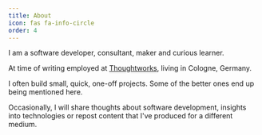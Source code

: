 ```yaml
---
title: About
icon: fas fa-info-circle
order: 4
---
```


I am a software developer, consultant, maker and curious learner.

At time of writing employed at [Thoughtworks](https://thoughtworks.com), living
in Cologne, Germany.

I often build small, quick, one-off projects. Some of the better ones end up
being mentioned here.

Occasionally, I will share thoughts about software development, insights
into technologies or repost content that I've produced for a different medium.
